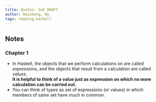 ```yaml
---
title: Quotes: SoE DRAFT
author: Haisheng, Wu
tags: reading,haskell
---
```


## Notes
### Chapter 1
   - In Haskell, the objects that we perform calculations on are called _expressions_, 
     and the objects that result from a calculation are called _values_. \
     **It is helpful to think of a value just as expression on which no more calculation can be carried out.**
   - You can think of types as set of expressions (or values) in which
     members of same set have much in common.


     
